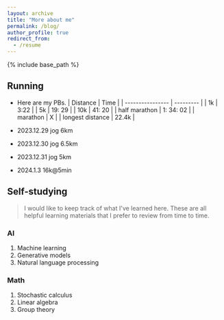 ```yaml
---
layout: archive
title: "More about me"
permalink: /blog/
author_profile: true
redirect_from:
  - /resume
---
```


{% include base_path %}

## Running
- Here are my PBs.
| Distance         | Time      |
| ---------------- | --------- |
| 1k               | 3:22      |
| 5k               | 19: 29    |
| 10k              | 41: 20    |
| half marathon    | 1: 34: 02 |
| marathon         | X         |
| longest distance | 22.4k     |

- 2023.12.29 jog 6km
- 2023.12.30 jog 6.5km
- 2023.12.31 jog 5km
- 2024.1.3 16k@5min


## Self-studying
> I would like to keep track of what I've learned here. These are all helpful learning materials that I prefer to review from time to time.

###  AI
1. Machine learning
2. Generative models
3. Natural language processing

### Math
1. Stochastic calculus
2. Linear algebra
3. Group theory
